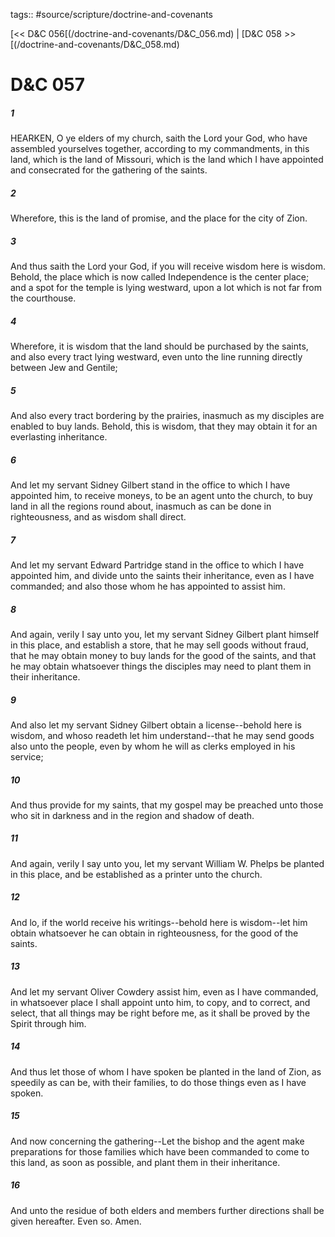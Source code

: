 tags:: #source/scripture/doctrine-and-covenants

[<< D&C 056[(/doctrine-and-covenants/D&C_056.md) | [D&C 058 >>[(/doctrine-and-covenants/D&C_058.md)

# D&C 057

##### 1

HEARKEN, O ye elders of my church, saith the Lord your God, who have assembled yourselves together, according to my commandments, in this land, which is the land of Missouri, which is the land which I have appointed and consecrated for the gathering of the saints.

##### 2

Wherefore, this is the land of promise, and the place for the city of Zion.

##### 3

And thus saith the Lord your God, if you will receive wisdom here is wisdom. Behold, the place which is now called Independence is the center place; and a spot for the temple is lying westward, upon a lot which is not far from the courthouse.

##### 4

Wherefore, it is wisdom that the land should be purchased by the saints, and also every tract lying westward, even unto the line running directly between Jew and Gentile;

##### 5

And also every tract bordering by the prairies, inasmuch as my disciples are enabled to buy lands. Behold, this is wisdom, that they may obtain it for an everlasting inheritance.

##### 6

And let my servant Sidney Gilbert stand in the office to which I have appointed him, to receive moneys, to be an agent unto the church, to buy land in all the regions round about, inasmuch as can be done in righteousness, and as wisdom shall direct.

##### 7

And let my servant Edward Partridge stand in the office to which I have appointed him, and divide unto the saints their inheritance, even as I have commanded; and also those whom he has appointed to assist him.

##### 8

And again, verily I say unto you, let my servant Sidney Gilbert plant himself in this place, and establish a store, that he may sell goods without fraud, that he may obtain money to buy lands for the good of the saints, and that he may obtain whatsoever things the disciples may need to plant them in their inheritance.

##### 9

And also let my servant Sidney Gilbert obtain a license--behold here is wisdom, and whoso readeth let him understand--that he may send goods also unto the people, even by whom he will as clerks employed in his service;

##### 10

And thus provide for my saints, that my gospel may be preached unto those who sit in darkness and in the region and shadow of death.

##### 11

And again, verily I say unto you, let my servant William W. Phelps be planted in this place, and be established as a printer unto the church.

##### 12

And lo, if the world receive his writings--behold here is wisdom--let him obtain whatsoever he can obtain in righteousness, for the good of the saints.

##### 13

And let my servant Oliver Cowdery assist him, even as I have commanded, in whatsoever place I shall appoint unto him, to copy, and to correct, and select, that all things may be right before me, as it shall be proved by the Spirit through him.

##### 14

And thus let those of whom I have spoken be planted in the land of Zion, as speedily as can be, with their families, to do those things even as I have spoken.

##### 15

And now concerning the gathering--Let the bishop and the agent make preparations for those families which have been commanded to come to this land, as soon as possible, and plant them in their inheritance.

##### 16

And unto the residue of both elders and members further directions shall be given hereafter. Even so. Amen.
